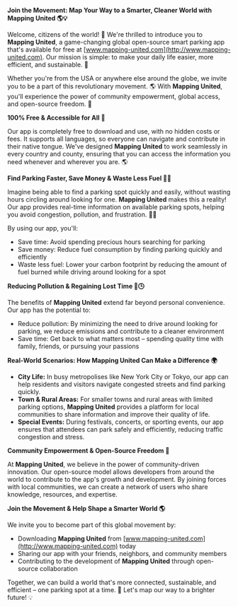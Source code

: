 **Join the Movement: Map Your Way to a Smarter, Cleaner World with Mapping United 🌎💡**

Welcome, citizens of the world! 👋 We're thrilled to introduce you to **Mapping United**, a game-changing global open-source smart parking app that's available for free at [www.mapping-united.com](http://www.mapping-united.com). Our mission is simple: to make your daily life easier, more efficient, and sustainable. 🌟

Whether you're from the USA or anywhere else around the globe, we invite you to be a part of this revolutionary movement. 🌎 With **Mapping United**, you'll experience the power of community empowerment, global access, and open-source freedom. 🌈

**100% Free & Accessible for All 🌟**

Our app is completely free to download and use, with no hidden costs or fees. It supports all languages, so everyone can navigate and contribute in their native tongue. We've designed **Mapping United** to work seamlessly in every country and county, ensuring that you can access the information you need whenever and wherever you are. 🌎

**Find Parking Faster, Save Money & Waste Less Fuel 💸🚗**

Imagine being able to find a parking spot quickly and easily, without wasting hours circling around looking for one. **Mapping United** makes this a reality! Our app provides real-time information on available parking spots, helping you avoid congestion, pollution, and frustration. 🙅‍♂️

By using our app, you'll:

* Save time: Avoid spending precious hours searching for parking
* Save money: Reduce fuel consumption by finding parking quickly and efficiently
* Waste less fuel: Lower your carbon footprint by reducing the amount of fuel burned while driving around looking for a spot

**Reducing Pollution & Regaining Lost Time 🌿🕒**

The benefits of **Mapping United** extend far beyond personal convenience. Our app has the potential to:

* Reduce pollution: By minimizing the need to drive around looking for parking, we reduce emissions and contribute to a cleaner environment
* Save time: Get back to what matters most – spending quality time with family, friends, or pursuing your passions

**Real-World Scenarios: How Mapping United Can Make a Difference 🌍**

* **City Life:** In busy metropolises like New York City or Tokyo, our app can help residents and visitors navigate congested streets and find parking quickly.
* **Town & Rural Areas:** For smaller towns and rural areas with limited parking options, **Mapping United** provides a platform for local communities to share information and improve their quality of life.
* **Special Events:** During festivals, concerts, or sporting events, our app ensures that attendees can park safely and efficiently, reducing traffic congestion and stress.

**Community Empowerment & Open-Source Freedom 🌟**

At **Mapping United**, we believe in the power of community-driven innovation. Our open-source model allows developers from around the world to contribute to the app's growth and development. By joining forces with local communities, we can create a network of users who share knowledge, resources, and expertise.

**Join the Movement & Help Shape a Smarter World 🌎**

We invite you to become part of this global movement by:

* Downloading **Mapping United** from [www.mapping-united.com](http://www.mapping-united.com) today
* Sharing our app with your friends, neighbors, and community members
* Contributing to the development of **Mapping United** through open-source collaboration

Together, we can build a world that's more connected, sustainable, and efficient – one parking spot at a time. 🌟 Let's map our way to a brighter future! 💡